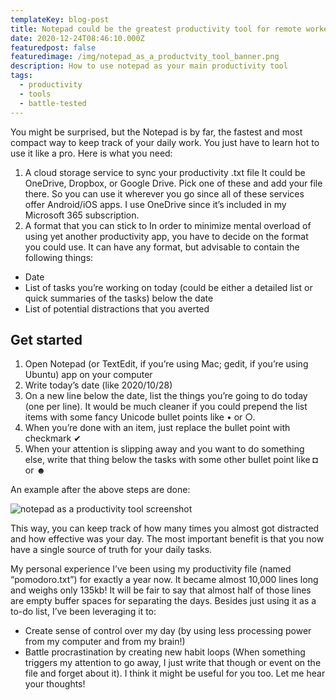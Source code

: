 ```yaml
---
templateKey: blog-post
title: Notepad could be the greatest productivity tool for remote workers
date: 2020-12-24T08:46:10.000Z
featuredpost: false
featuredimage: /img/notepad_as_a_productvity_tool_banner.png
description: How to use notepad as your main productivity tool
tags:
  - productivity
  - tools
  - battle-tested
---
```

You might be surprised, but the Notepad is by far, the fastest and most compact way to keep track of your daily work. You just have to learn hot to use it like a pro. Here is what you need: 

1. A cloud storage service to sync your productivity .txt file
It could be OneDrive, Dropbox, or Google Drive. Pick one of these and add your file there. So you can use it wherever you go since all of these services offer Android/iOS apps. 
I use OneDrive since it’s included in my Microsoft 365 subscription. 
2. A format that you can stick to
In order to minimize mental overload of using yet another productivity app, you have to decide on the format you could use. It can have any format, but advisable to contain the following things: 
-	Date
-	List of tasks you’re working on today (could be either a detailed list or quick summaries of the tasks) below the date
-	List of potential distractions that you averted

## Get started

1.	Open Notepad (or TextEdit, if you’re using Mac; gedit, if you’re using Ubuntu) app on your computer
2.	Write today’s date (like 2020/10/28)
3.	On a new line below the date, list the things you’re going to do today (one per line). It would be much cleaner if you could prepend the list items with some fancy Unicode bullet points like • or ○. 
4.	When you’re done with an item, just replace the bullet point with checkmark ✔
5.	When your attention is slipping away and you want to do something else, write that thing below the tasks with some other bullet point like ◘ or ☻

An example after the above steps are done:

![notepad as a productivity tool screenshot](/img/notepad_as_productivity_tool.png)

This way, you can keep track of how many times you almost got distracted and how effective was your day. The most important benefit is that you now have a single source of truth for your daily tasks.

My personal experience 
I’ve been using my productivity file (named “pomodoro.txt”) for exactly a year now. It became almost 10,000 lines long and weighs only 135kb! It will be fair to say that almost half of those lines are empty buffer spaces for separating the days. 
Besides just using it as a to-do list, I’ve been leveraging it to: 
-	Create sense of control over my day (by using less processing power from my computer and from my brain!)
-	Battle procrastination by creating new habit loops (When something triggers my attention to go away, I just write that though or event on the file and forget about it).
I think it might be useful for you too. Let me hear your thoughts!

